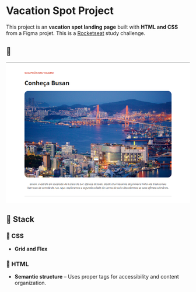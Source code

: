 # Vacation Spot Project

This project is an **vacation spot landing page** built with **HTML and CSS** from a Figma projet. This is a [Rocketseat](https://www.rocketseat.com.br/?utm_source=google&utm_medium=cpc&utm_campaign=lead&utm_term=perpetuo&utm_content=institucional-lead-home-texto-lead-brandkws-none-none-institucional-none-none-br-google&gad_source=1&gclid=CjwKCAiAtYy9BhBcEiwANWQQL_7PJhNk7vjUU2WS5edbdA0Q-JW-9ytiEHPkbCOhkU4Y2gnl6gjFZxoCVxgQAvD_BwE) study challenge.

## 📸  

![Project Screenshot](/assets/screenshot_vacation_spot.png) 

## 🚀 Stack  

### 🎨 CSS    
- **Grid and Flex**

### 📄 HTML  
- **Semantic structure** – Uses proper tags for accessibility and content organization.  
